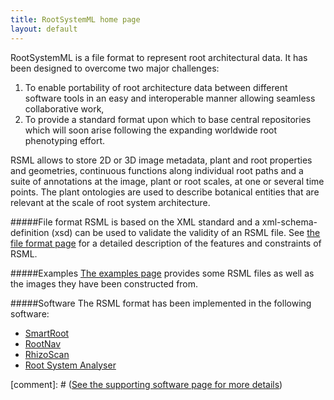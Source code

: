 ```yaml
---
title: RootSystemML home page
layout: default
---
```



RootSystemML is a file format to represent root architectural data. It has been designed to overcome two major challenges: 

 1. To enable portability of root architecture data between different software tools in an easy and interoperable manner allowing seamless collaborative work, 
 2. To provide a standard format upon which to base central repositories which will soon arise following the expanding worldwide root phenotyping effort.

RSML allows to store 2D or 3D image metadata, plant and root properties and geometries, continuous functions along individual root paths and a suite of annotations at the image, plant or root scales, at one or several time points. The plant ontologies are used to describe botanical entities that are relevant at the scale of root system architecture. 

#####File format
RSML is based on the XML standard and a xml-schema-definition (xsd) can be used to validate the validity of an RSML file.
See [the file format page](format) for a detailed description of the features and constraints of RSML. 

#####Examples
[The examples page](examples) provides some RSML files as well as the images they have been constructed from. 

#####Software
The RSML format has been implemented in the following software:

 - [SmartRoot](http://www.uclouvain.be/en-smartroot)
 - [RootNav](http://www.cpib.ac.uk/tools-resources/software/rootnav/)
 - [RhizoScan](https://team.inria.fr/virtualplants/research/project/rhizoscan/)
 - [Root System Analyser](http://www.csc.univie.ac.at/rootbox/rsa.html)

[comment]: # ([See the supporting software page for more details](software))


